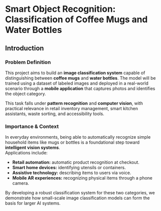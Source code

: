 # Smart Object Recognition: Classification of Coffee Mugs and Water Bottles

## Introduction

### Problem Definition
This project aims to build an **image classification system** capable of distinguishing between **coffee mugs** and **water bottles**. The model will be trained using a dataset of labeled images and deployed in a real-world scenario through a **mobile application** that captures photos and identifies the object category.

This task falls under **pattern recognition** and **computer vision**, with practical relevance in retail inventory management, smart kitchen assistants, waste sorting, and accessibility tools.

### Importance & Context
In everyday environments, being able to automatically recognize simple household items like mugs or bottles is a foundational step toward **intelligent vision systems**.  
Applications include:
- **Retail automation:** automatic product recognition at checkout.
- **Smart home devices:** identifying utensils or containers.
- **Assistive technology:** describing items to users via voice.
- **Mobile AR experiences:** recognizing physical items through a phone camera.

By developing a robust classification system for these two categories, we demonstrate how small-scale image classification models can form the basis for larger AI systems.
